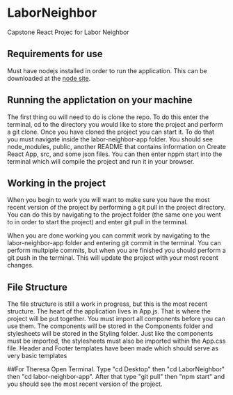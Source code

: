 # LaborNeighbor
Capstone React Projec for Labor Neighbor

## Requirements for use
Must have nodejs installed in order to run the application. This can be downloaded at the [node site](https://nodejs.org/en/).

## Running the applictation on your machine
The first thing ou will need to do is clone the repo. To do this enter the terminal, cd to the directory you would like to store the project and perform a git clone. Once you have cloned the project you can start it. To do that you must navigate inside the labor-neighbor-app folder. You should see node_modules, public, another README that contains information on Create React App, src, and some json files. You can then enter nppm start into the terminal which will compile the project and run it in your browser.

## Working in the project
When you begin to work you will want to make sure you have the most recent version of the project by performing a git pull in the project directory. You can do this by navigating to the project folder (the same one you went to in order to start the project) and enter git pull in the terminal.

When you are done working you can commit work by navigating to the labor-neighbor-app folder and entering git commit in the terminal. You can perform multpiple commits, but when you are finished you should perform a git push in the terminal. This will update the project with your most recent changes.

## File Structure
The file structure is still a work in progress, but this is the most recent structure. The heart of the application lives in App.js. That is where the project will be put together. You must import all components before you can use them. The components will be stored in the Components folder and stylesheets will be stored in the Styling folder. Just like the components must be imported, the stylesheets must also be imported within the App.css file. Header and Footer templates have been made which should serve as very basic templates

##For Theresa
Open Terminal. Type "cd Desktop" then "cd LaborNeighbor" then "cd labor-neighbor-app". After that type "git pull" then "npm start" and you should see the most recent version of the project.